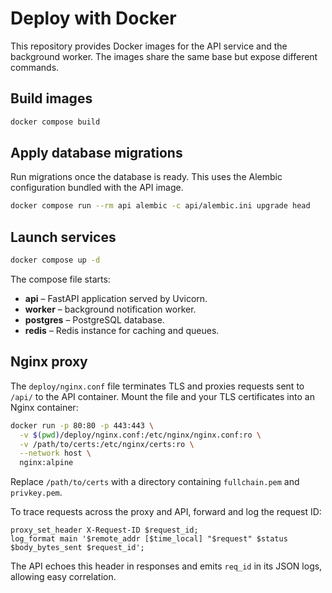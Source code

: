 # Deploy with Docker

This repository provides Docker images for the API service and the background worker. The images share the same base but expose different commands.

## Build images

```bash
docker compose build
```

## Apply database migrations

Run migrations once the database is ready. This uses the Alembic configuration bundled with the API image.

```bash
docker compose run --rm api alembic -c api/alembic.ini upgrade head
```

## Launch services

```bash
docker compose up -d
```

The compose file starts:

- **api** – FastAPI application served by Uvicorn.
- **worker** – background notification worker.
- **postgres** – PostgreSQL database.
- **redis** – Redis instance for caching and queues.

## Nginx proxy

The `deploy/nginx.conf` file terminates TLS and proxies requests sent to `/api/` to the API container. Mount the file and your TLS certificates into an Nginx container:

```bash
docker run -p 80:80 -p 443:443 \
  -v $(pwd)/deploy/nginx.conf:/etc/nginx/nginx.conf:ro \
  -v /path/to/certs:/etc/nginx/certs:ro \
  --network host \
  nginx:alpine
```

Replace `/path/to/certs` with a directory containing `fullchain.pem` and `privkey.pem`.

To trace requests across the proxy and API, forward and log the request ID:

```nginx
proxy_set_header X-Request-ID $request_id;
log_format main '$remote_addr [$time_local] "$request" $status $body_bytes_sent $request_id';
```

The API echoes this header in responses and emits `req_id` in its JSON logs,
allowing easy correlation.
